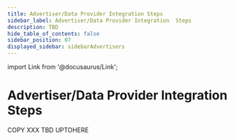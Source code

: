 ```yaml
---
title: Advertiser/Data Provider Integration Steps
sidebar_label: Advertiser/Data Provider Integration  Steps
description: TBD
hide_table_of_contents: false
sidebar_position: 07
displayed_sidebar: sidebarAdvertisers
---
```


import Link from '@docusaurus/Link';

# Advertiser/Data Provider Integration Steps

COPY XXX TBD UPTOHERE


